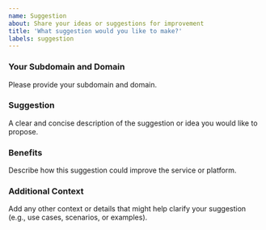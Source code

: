 ```yaml
---
name: Suggestion
about: Share your ideas or suggestions for improvement
title: 'What suggestion would you like to make?'
labels: suggestion
---
```


### Your Subdomain and Domain
Please provide your subdomain and domain.

### Suggestion
A clear and concise description of the suggestion or idea you would like to propose.

### Benefits
Describe how this suggestion could improve the service or platform.

### Additional Context
Add any other context or details that might help clarify your suggestion (e.g., use cases, scenarios, or examples).
